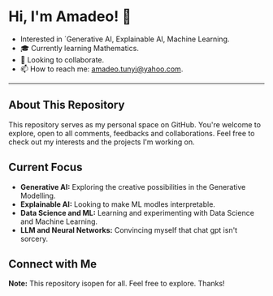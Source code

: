 # Hi, I'm Amadeo! 👋

-  Interested in ´Generative AI, Explainable AI, Machine Learning.
- 🎓 Currently learning Mathematics.
- 💞️ Looking to collaborate.
- 📫 How to reach me: amadeo.tunyi@yahoo.com.

---

## About This Repository

This repository serves as my personal space on GitHub. You're welcome to explore, open to all comments, feedbacks and collaborations. Feel free to check out my interests and the projects I'm working on.

## Current Focus

- **Generative AI:** Exploring the creative possibilities in the Generative Modelling.
- **Explainable AI:** Looking to make ML modles interpretable.
- **Data Science and ML:** Learning and experimenting with Data Science and Machine Learning.
- **LLM and Neural Networks:** Convincing myself that chat gpt isn't sorcery.

## Connect with Me


**Note:** This repository isopen for all. Feel free to explore. Thanks!
